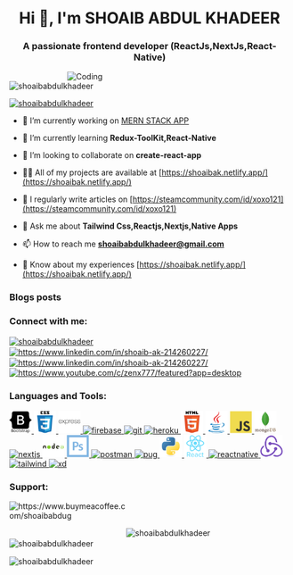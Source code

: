 <h1 align="center">Hi 👋, I'm SHOAIB ABDUL KHADEER</h1>
<h3 align="center">A passionate frontend developer (ReactJs,NextJs,React-Native)</h3>
<img align="right" alt="Coding" width="400" src="https://media.tenor.com/3klZkDif0nsAAAAd/gaming-gif.gif">

<p align="left"> <img src="https://komarev.com/ghpvc/?username=shoaibabdulkhadeer&label=Profile%20views&color=0e75b6&style=flat" alt="shoaibabdulkhadeer" /> </p>

<p align="left"> <a href="https://github.com/ryo-ma/github-profile-trophy"><img src="https://github-profile-trophy.vercel.app/?username=shoaibabdulkhadeer" alt="shoaibabdulkhadeer" /></a> </p>

- 🔭 I’m currently working on [MERN STACK APP](https://github.com/shoaibabdulkhadeer/ReactJS-TailwindCss-Portofolio-App)

- 🌱 I’m currently learning **Redux-ToolKit,React-Native**

- 👯 I’m looking to collaborate on **create-react-app**

- 👨‍💻 All of my projects are available at [https://shoaibak.netlify.app/](https://shoaibak.netlify.app/)

- 📝 I regularly write articles on [https://steamcommunity.com/id/xoxo121](https://steamcommunity.com/id/xoxo121)

- 💬 Ask me about **Tailwind Css,Reactjs,Nextjs,Native Apps**

- 📫 How to reach me **shoaibabdulkhadeer@gmail.com**

- 📄 Know about my experiences [https://shoaibak.netlify.app/](https://shoaibak.netlify.app/)

### Blogs posts
<!-- BLOG-POST-LIST:START -->
<!-- BLOG-POST-LIST:END -->

<h3 align="left">Connect with me:</h3>
<p align="left">
<a href="https://dev.to/shoaibabdulkhadeer" target="blank"><img align="center" src="https://raw.githubusercontent.com/rahuldkjain/github-profile-readme-generator/master/src/images/icons/Social/devto.svg" alt="shoaibabdulkhadeer" height="30" width="40" /></a>
<a href="https://linkedin.com/in/https://www.linkedin.com/in/shoaib-ak-214260227/" target="blank"><img align="center" src="https://raw.githubusercontent.com/rahuldkjain/github-profile-readme-generator/master/src/images/icons/Social/linked-in-alt.svg" alt="https://www.linkedin.com/in/shoaib-ak-214260227/" height="30" width="40" /></a>
<a href="https://fb.com/https://www.linkedin.com/in/shoaib-ak-214260227/" target="blank"><img align="center" src="https://raw.githubusercontent.com/rahuldkjain/github-profile-readme-generator/master/src/images/icons/Social/facebook.svg" alt="https://www.linkedin.com/in/shoaib-ak-214260227/" height="30" width="40" /></a>
<a href="https://www.youtube.com/c/https://www.youtube.com/c/zenx777/featured?app=desktop" target="blank"><img align="center" src="https://raw.githubusercontent.com/rahuldkjain/github-profile-readme-generator/master/src/images/icons/Social/youtube.svg" alt="https://www.youtube.com/c/zenx777/featured?app=desktop" height="30" width="40" /></a>
</p>

<h3 align="left">Languages and Tools:</h3>
<p align="left"> <a href="https://getbootstrap.com" target="_blank" rel="noreferrer"> <img src="https://raw.githubusercontent.com/devicons/devicon/master/icons/bootstrap/bootstrap-plain-wordmark.svg" alt="bootstrap" width="40" height="40"/> </a> <a href="https://www.w3schools.com/css/" target="_blank" rel="noreferrer"> <img src="https://raw.githubusercontent.com/devicons/devicon/master/icons/css3/css3-original-wordmark.svg" alt="css3" width="40" height="40"/> </a> <a href="https://expressjs.com" target="_blank" rel="noreferrer"> <img src="https://raw.githubusercontent.com/devicons/devicon/master/icons/express/express-original-wordmark.svg" alt="express" width="40" height="40"/> </a> <a href="https://firebase.google.com/" target="_blank" rel="noreferrer"> <img src="https://www.vectorlogo.zone/logos/firebase/firebase-icon.svg" alt="firebase" width="40" height="40"/> </a> <a href="https://git-scm.com/" target="_blank" rel="noreferrer"> <img src="https://www.vectorlogo.zone/logos/git-scm/git-scm-icon.svg" alt="git" width="40" height="40"/> </a> <a href="https://heroku.com" target="_blank" rel="noreferrer"> <img src="https://www.vectorlogo.zone/logos/heroku/heroku-icon.svg" alt="heroku" width="40" height="40"/> </a> <a href="https://www.w3.org/html/" target="_blank" rel="noreferrer"> <img src="https://raw.githubusercontent.com/devicons/devicon/master/icons/html5/html5-original-wordmark.svg" alt="html5" width="40" height="40"/> </a> <a href="https://www.java.com" target="_blank" rel="noreferrer"> <img src="https://raw.githubusercontent.com/devicons/devicon/master/icons/java/java-original.svg" alt="java" width="40" height="40"/> </a> <a href="https://developer.mozilla.org/en-US/docs/Web/JavaScript" target="_blank" rel="noreferrer"> <img src="https://raw.githubusercontent.com/devicons/devicon/master/icons/javascript/javascript-original.svg" alt="javascript" width="40" height="40"/> </a> <a href="https://www.mongodb.com/" target="_blank" rel="noreferrer"> <img src="https://raw.githubusercontent.com/devicons/devicon/master/icons/mongodb/mongodb-original-wordmark.svg" alt="mongodb" width="40" height="40"/> </a> <a href="https://nextjs.org/" target="_blank" rel="noreferrer"> <img src="https://cdn.worldvectorlogo.com/logos/nextjs-2.svg" alt="nextjs" width="40" height="40"/> </a> <a href="https://nodejs.org" target="_blank" rel="noreferrer"> <img src="https://raw.githubusercontent.com/devicons/devicon/master/icons/nodejs/nodejs-original-wordmark.svg" alt="nodejs" width="40" height="40"/> </a> <a href="https://www.photoshop.com/en" target="_blank" rel="noreferrer"> <img src="https://raw.githubusercontent.com/devicons/devicon/master/icons/photoshop/photoshop-line.svg" alt="photoshop" width="40" height="40"/> </a> <a href="https://postman.com" target="_blank" rel="noreferrer"> <img src="https://www.vectorlogo.zone/logos/getpostman/getpostman-icon.svg" alt="postman" width="40" height="40"/> </a> <a href="https://pugjs.org" target="_blank" rel="noreferrer"> <img src="https://cdn.worldvectorlogo.com/logos/pug.svg" alt="pug" width="40" height="40"/> </a> <a href="https://www.python.org" target="_blank" rel="noreferrer"> <img src="https://raw.githubusercontent.com/devicons/devicon/master/icons/python/python-original.svg" alt="python" width="40" height="40"/> </a> <a href="https://reactjs.org/" target="_blank" rel="noreferrer"> <img src="https://raw.githubusercontent.com/devicons/devicon/master/icons/react/react-original-wordmark.svg" alt="react" width="40" height="40"/> </a> <a href="https://reactnative.dev/" target="_blank" rel="noreferrer"> <img src="https://reactnative.dev/img/header_logo.svg" alt="reactnative" width="40" height="40"/> </a> <a href="https://redux.js.org" target="_blank" rel="noreferrer"> <img src="https://raw.githubusercontent.com/devicons/devicon/master/icons/redux/redux-original.svg" alt="redux" width="40" height="40"/> </a> <a href="https://tailwindcss.com/" target="_blank" rel="noreferrer"> <img src="https://www.vectorlogo.zone/logos/tailwindcss/tailwindcss-icon.svg" alt="tailwind" width="40" height="40"/> </a> <a href="https://www.adobe.com/products/xd.html" target="_blank" rel="noreferrer"> <img src="https://cdn.worldvectorlogo.com/logos/adobe-xd.svg" alt="xd" width="40" height="40"/> </a> </p>

<h3 align="left">Support:</h3>
<p><a href="https://www.buymeacoffee.com/https://www.buymeacoffee.com/shoaibabdug"> <img align="left" src="https://cdn.buymeacoffee.com/buttons/v2/default-yellow.png" height="50" width="210" alt="https://www.buymeacoffee.com/shoaibabdug" /></a></p><br><br>

<p><img align="left" src="https://github-readme-stats.vercel.app/api/top-langs?username=shoaibabdulkhadeer&show_icons=true&locale=en&layout=compact" alt="shoaibabdulkhadeer" /></p>

<p>&nbsp;<img align="center" src="https://github-readme-stats.vercel.app/api?username=shoaibabdulkhadeer&show_icons=true&locale=en" alt="shoaibabdulkhadeer" /></p>

<p><img align="center" src="https://github-readme-streak-stats.herokuapp.com/?user=shoaibabdulkhadeer&" alt="shoaibabdulkhadeer" /></p>
